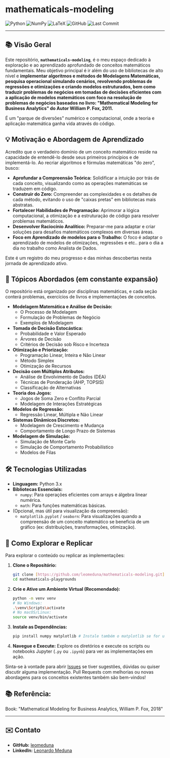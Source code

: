 # mathematicals-modeling

![Python](https://img.shields.io/badge/Python-3776AB?style=for-the-badge&logo=python&logoColor=white)
![NumPy](https://img.shields.io/badge/NumPy-013243?style=for-the-badge&logo=numpy&logoColor=white)
![LaTeX](https://img.shields.io/badge/LaTeX-47A142?style=for-the-badge&logo=latex&logoColor=white)
![GitHub](https://img.shields.io/badge/GitHub-100000?style=for-the-badge&logo=github&logoColor=white)
![Last Commit](https://img.shields.io/github/last-commit/leomeduna/mathematicals-playgrounds?style=for-the-badge&label=Última%20Atualização)

---

## 📚 Visão Geral

Este repositório, **`mathematicals-modeling`**, é o meu espaço dedicado à exploração e ao aprendizado aprofundado de conceitos matemáticos fundamentais. Meu objetivo principal é ir além do uso de bibliotecas de alto nível e **implementar algoritmos e métodos de Modelagens Matemáticas, pesquisa operacional simulando cenários, revolvendo problemas de regressões e otimizações e criando modelos estruturados, bem como traduzir problemas de negócios em tomadas de decisões eficientes com a aplicação de modelos matemáticos com foco na resolução de problemas de negócios baseados no livro: "Mathematical Modeling for Business Analytics" do Autor William P. Fox, 2011.**

É um "parque de diversões" numérico e computacional, onde a teoria e aplicação matemática ganha vida através do código.

## 💡 Motivação e Abordagem de Aprendizado

Acredito que o verdadeiro domínio de um conceito matemático reside na capacidade de entendê-lo desde seus primeiros princípios e de implementá-lo. Ao recriar algoritmos e fórmulas matemáticas "do zero", busco:

* **Aprofundar a Compreensão Teórica:** Solidificar a intuição por trás de cada conceito, visualizando como as operações matemáticas se traduzem em código.
* **Construir do Zero:** Compreender as complexidades e os detalhes de cada método, evitando o uso de "caixas pretas" em bibliotecas mais abstratas.
* **Fortalecer Habilidades de Programação:** Aprimorar a lógica computacional, a otimização e a estruturação de código para resolver problemas matemáticos.
* **Desenvolver Raciocínio Analítico:** Preparar-me para adaptar e criar soluções para desafios matemáticos complexos em diversas áreas.
* **Foco em Aprendizado de modelos para o Trabalho:** O foco é adaptar o aprendizado de modelos de otimizações, regressões e etc.. para o dia a dia no trabalho como Analista de Dados.

Este é um registro do meu progresso e das minhas descobertas nesta jornada de aprendizado ativo.

## 🧮 Tópicos Abordados (em constante expansão)

O repositório está organizado por disciplinas matemáticas, e cada seção conterá problemas, exercícios de livros e implementações de conceitos.

* **Modelagem Matemática e Análise de Decisão:**
    * O Processo de Modelagem
    * Formulação de Problemas de Negócio
    * Exemplos de Modelagem
* **Tomada de Decisão Estocástica:**
    * Probabilidade e Valor Esperado
    * Árvores de Decisão
    * Critérios de Decisão sob Risco e Incerteza
* **Otimização e Priorização:**
    * Programação Linear, Inteira e Não Linear
    * Método Simplex
    * Otimização de Recursos
* **Decisão com Múltiplos Atributos:**
    * Análise de Envolvimento de Dados (DEA)
    * Técnicas de Ponderação (AHP, TOPSIS)
    * Classificação de Alternativas
* **Teoria dos Jogos:**
    * Jogos de Soma Zero e Conflito Parcial
    * Modelagem de Interações Estratégicas
* **Modelos de Regressão:**
    * Regressão Linear, Múltipla e Não Linear
* **Sistemas Dinâmicos Discretos:**
    * Modelagem de Crescimento e Mudança
    * Comportamento de Longo Prazo de Sistemas
* **Modelagem de Simulação:**
    * Simulação de Monte Carlo
    * Simulação de Comportamento Probabilístico
    * Modelos de Filas


## 🛠️ Tecnologias Utilizadas

* **Linguagem:** Python 3.x
* **Bibliotecas Essenciais:**
    * `numpy`: Para operações eficientes com arrays e álgebra linear numérica.
    * `math`: Para funções matemáticas básicas.
* (Opcional, mas útil para visualização da compreensão):
    * `matplotlib.pyplot` / `seaborn`: Para visualizações quando a compreensão de um conceito matemático se beneficia de um gráfico (ex: distribuições, transformações, otimização).

## 🚀 Como Explorar e Replicar

Para explorar o conteúdo ou replicar as implementações:

1.  **Clone o Repositório:**
    ```bash
    git clone [https://github.com/leomeduna/mathematicals-modeling.git](https://github.com/leomeduna/mathematicals-playgrounds.git)    
    cd mathematicals-playgrounds
    ```
2.  **Crie e Ative um Ambiente Virtual (Recomendado):**
    ```bash
    python -m venv venv
    # No Windows:
    .\venv\Scripts\activate
    # No macOS/Linux:
    source venv/bin/activate
    ```
3.  **Instale as Dependências:**
    ```bash
    pip install numpy matplotlib # Instale também o matplotlib se for usar para visualizações
    ```
4.  **Navegue e Execute:** Explore os diretórios e execute os scripts ou notebooks Jupyter (`.py` ou `.ipynb`) para ver as implementações em ação.

Sinta-se à vontade para abrir [Issues](https://github.com/leomeduna/mathematicals-modeling/issues) se tiver sugestões, dúvidas ou quiser discutir alguma implementação. Pull Requests com melhorias ou novas abordagens para os conceitos existentes também são bem-vindos!

## 📚 Referência:

Book: "Mathematical Modeling for Business Analytics, William P. Fox, 2018"


---

## ✉️ Contato

* **GitHub:** [leomeduna](https://github.com/leomeduna)
* **LinkedIn:** [Leonardo Meduna](https://www.linkedin.com/in/leonardo-meduna)

